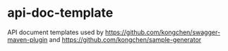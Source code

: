 api-doc-template
================

API document templates used by https://github.com/kongchen/swagger-maven-plugin and https://github.com/kongchen/sample-generator
